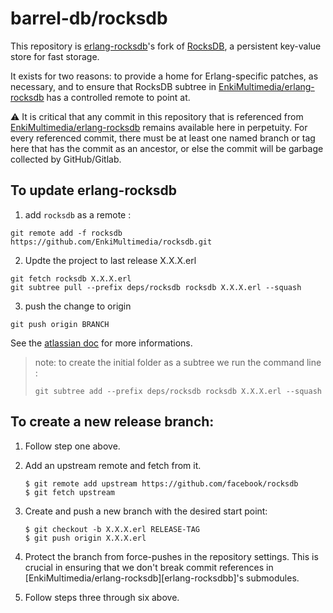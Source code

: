 # barrel-db/rocksdb

This repository is [erlang-rocksdb]'s fork of [RocksDB], a persistent key-value
store for fast storage.

It exists for two reasons: to provide a home for Erlang-specific patches,
as necessary, and to ensure that RocksDB subtree in
[EnkiMultimedia/erlang-rocksdb][erlang-rocksdb] has a controlled remote to point
at.

⚠️ It is critical that any commit in this repository that is referenced from
[EnkiMultimedia/erlang-rocksdb][erlang-rocksdb] remains available here in perpetuity. For
every referenced commit, there must be at least one named branch or tag here
that has the commit as an ancestor, or else the commit will be garbage collected
by GitHub/Gitlab.

## To update erlang-rocksdb

  1. add `rocksdb` as a remote : 

  ```shell
  git remote add -f rocksdb https://github.com/EnkiMultimedia/rocksdb.git
  ```

  2. Updte the project to last release X.X.X.erl

  ```shell
  git fetch rocksdb X.X.X.erl
  git subtree pull --prefix deps/rocksdb rocksdb X.X.X.erl --squash
  ```

  3. push the change to origin

  ```shell
  git push origin BRANCH
  ``` 

See the [atlassian doc](https://www.atlassian.com/blog/git/alternatives-to-git-submodule-git-subtree)
 for more informations.

> note: to create the initial folder as a subtree we run the command line :
>
> ```shell
> git subtree add --prefix deps/rocksdb rocksdb X.X.X.erl --squash
> ```


## To create a new release branch:

  1. Follow step one above.

  2. Add an upstream remote and fetch from it.

     ```shell
     $ git remote add upstream https://github.com/facebook/rocksdb
     $ git fetch upstream
     ```

  3. Create and push a new branch with the desired start point:

     ```shell
     $ git checkout -b X.X.X.erl RELEASE-TAG
     $ git push origin X.X.X.erl
     ```

  4. Protect the branch from force-pushes in the repository settings. This is
     crucial in ensuring that we don't break commit references in
     [EnkiMultimedia/erlang-rocksdb][erlang-rocksdbb]'s submodules.

  5. Follow steps three through six above.

[erlang-rocksdb]: https://github.com/EnkiMultimedia/erlang-rocksdb
[RocksDB]: https://github.com/facebook/rocksdb 
